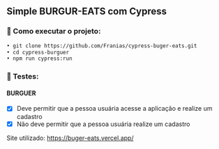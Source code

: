 ## Simple BURGUR-EATS com Cypress

### 🔖 Como executar o projeto:

```diff
• git clone https://github.com/Franias/cypress-buger-eats.git
• cd cypress-burguer
• npm run cypress:run
```

### 🔖 Testes:

#### BURGUER

- [x] Deve permitir que a pessoa usuária acesse a aplicação e realize um cadastro
- [x] Não deve permitir que a pessoa usuária realize um cadastro
      
Site utilizado: https://buger-eats.vercel.app/